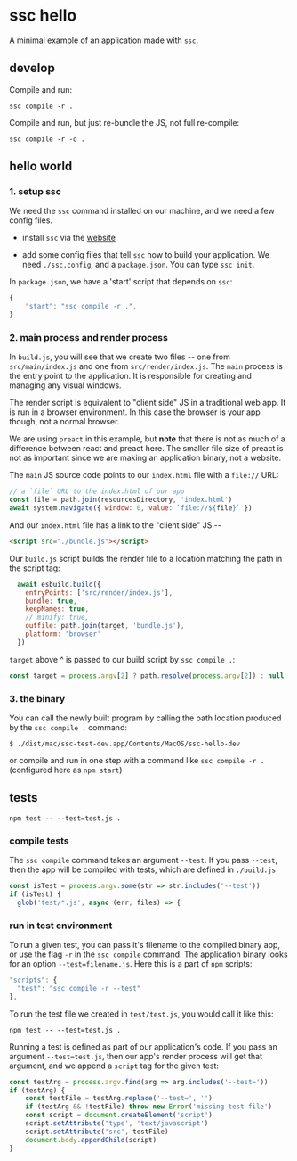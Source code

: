 # ssc hello

A minimal example of an application made with `ssc`.

## develop

Compile and run:
```
ssc compile -r .
```

Compile and run, but just re-bundle the JS, not full re-compile:
```
ssc compile -r -o .
```

## hello world

### 1. setup ssc
We need the `ssc` command installed on our machine, and we need a few config files.

* install `ssc` via the [website](https://sockets.sh/)

* add some config files that tell `ssc` how to build your application. We need `./ssc.config`, and a `package.json`. You can type `ssc init`.

In `package.json`, we have a 'start' script that depends on `ssc`:
```js
{
    "start": "ssc compile -r .",
}
```

### 2. main process and render process
In `build.js`, you will see that we create two files -- one from `src/main/index.js` and one from `src/render/index.js`. The `main` process is the entry point to the application. It is responsible for creating and managing any visual windows.

The render script is equivalent to "client side" JS in a traditional web app. It is run in a browser environment. In this case the browser is your app though, not a normal browser.

We are using `preact` in this example, but **note** that there is not as much of a difference between react and preact here. The smaller file size of preact is not as important since we are making an application binary, not a website.

The `main` JS source code points to our `index.html` file with a `file://` URL:
```js
// a `file` URL to the index.html of our app
const file = path.join(resourcesDirectory, 'index.html')
await system.navigate({ window: 0, value: `file://${file}` })
```

And our `index.html` file has a link to the "client side" JS --

```html
<script src="./bundle.js"></script>
```

Our `build.js` script builds the render file to a location matching the path in the script tag:
```js
  await esbuild.build({
    entryPoints: ['src/render/index.js'],
    bundle: true,
    keepNames: true,
    // minify: true,
    outfile: path.join(target, 'bundle.js'),
    platform: 'browser'
  })
```

`target` above ^ is passed to our build script by `ssc compile .`:
```js
const target = process.argv[2] ? path.resolve(process.argv[2]) : null
```

### 3. the binary
You can call the newly built program by calling the path location produced by the `ssc compile .` command:
```
$ ./dist/mac/ssc-test-dev.app/Contents/MacOS/ssc-hello-dev
```

or compile and run in one step with a command like `ssc compile -r .` (configured here as `npm start`)


## tests
```
npm test -- --test=test.js .
```

### compile tests
The `ssc compile` command takes an argument `--test`. If you pass `--test`, then the app will be compiled with tests, which are defined in `./build.js`

```js
const isTest = process.argv.some(str => str.includes('--test'))
if (isTest) {
  glob('test/*.js', async (err, files) => {
```

### run in test environment
To run a given test, you can pass it's filename to the compiled binary app, or use the flag `-r` in the `ssc compile` command. The application binary looks for an option `--test=filename.js`. Here this is a part of `npm` scripts:

```js
"scripts": {
  "test": "ssc compile -r --test"
},
```

To run the test file we created in `test/test.js`, you would call it like this:
```
npm test -- --test=test.js .
```

Running a test is defined as part of our application's code. If you pass an argument `--test=test.js`, then our app's render process will get that argument, and we append a `script` tag for the given test:

```js
const testArg = process.argv.find(arg => arg.includes('--test='))
if (testArg) {
    const testFile = testArg.replace('--test=', '')
    if (testArg && !testFile) throw new Error('missing test file')
    const script = document.createElement('script')
    script.setAttribute('type', 'text/javascript')
    script.setAttribute('src', testFile)
    document.body.appendChild(script)
}
```

